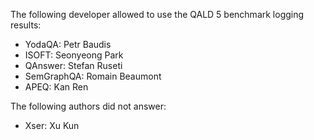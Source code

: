 The following developer allowed to use the QALD 5 benchmark logging results:
 
* YodaQA: Petr Baudis 
* ISOFT: Seonyeong Park  
* QAnswer: Stefan Ruseti 
* SemGraphQA: Romain Beaumont 
* APEQ:  Kan Ren 

The following authors did not answer:
* Xser: Xu Kun  
